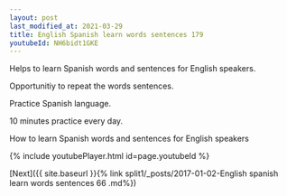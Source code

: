 ```yaml
---
layout: post
last_modified_at: 2021-03-29
title: English Spanish learn words sentences 179 
youtubeId: NH6bidt1GKE
---
```

 
 
Helps to learn Spanish words and sentences for English speakers.

Opportunitiy to repeat the words sentences. 

Practice Spanish language. 
 
10 minutes practice every day. 
 
How to learn Spanish words and sentences for English speakers 
 
{% include youtubePlayer.html id=page.youtubeId %}
 
 
[Next]({{ site.baseurl }}{% link  split1/_posts/2017-01-02-English spanish learn words sentences 66 .md%})
 
